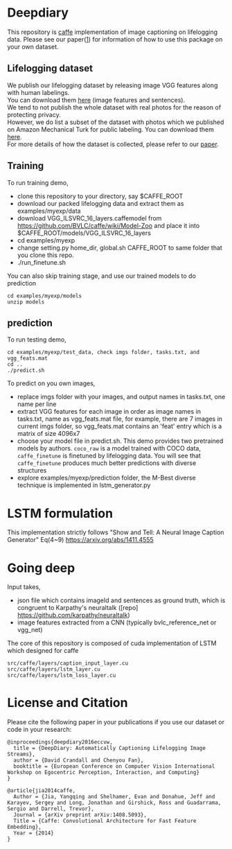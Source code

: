 # Deepdiary
This repository is [caffe](http://caffe.berkeleyvision.org/) implementation of image captioning on lifelogging data.
Please see our paper([1](https://arxiv.org/abs/1608.03819)) for information of how to use this package on your own dataset.

## Lifelogging dataset
We publish our lifelogging dataset by releasing image VGG features along with human labelings. <br> 
You can download them [here](http://vision.soic.indiana.edu/deepdiary_files/data.zip) (image features and sentences). <br>
We tend to not publish the whole dataset with real photos for the reason of protecting privacy.<br>
However, we do list a subset of the dataset with photos which we published on Amazon Mechanical Turk for public labeling. You can download them [here](http://vision.soic.indiana.edu/deepdiary_files/amt_data.zip). <br>
For more details of how the dataset is collected, please refer to our [paper](https://arxiv.org/abs/1608.03819).

## Training
To run training demo, 
- clone this repository to your directory, say $CAFFE_ROOT
- download our packed lifelogging data and extract them as examples/myexp/data
- download VGG_ILSVRC_16_layers.caffemodel from https://github.com/BVLC/caffe/wiki/Model-Zoo and place it into $CAFFE_ROOT/models/VGG_ILSVRC_16_layers
- cd examples/myexp
- change setting.py home_dir, global.sh CAFFE_ROOT to same folder that you clone this repo.
- ./run_finetune.sh

You can also skip training stage, and use our trained models to do prediction
```
cd examples/myexp/models
unzip models
```

## prediction
To run testing demo,
```
cd examples/myexp/test_data, check imgs folder, tasks.txt, and vgg_feats.mat
cd ..
./predict.sh
```

To predict on you own images, 
- replace imgs folder with your images, and output names in tasks.txt, one name per line
- extract VGG features for each image in order as image names in tasks.txt, name as vgg_feats.mat file, for example, there are 7 images in current imgs folder, so vgg_feats.mat contains an 'feat' entry which is a matrix of size 4096x7
- choose your model file in predict.sh. This demo provides two pretrained models by authors. `coco_raw` is a model trained with COCO data, `caffe_finetune` is finetuned by lifelogging data. You will see that `caffe_finetune` produces much better predictions with diverse structures
- explore examples/myexp/prediction folder, the M-Best diverse technique is implemented in lstm_generator.py

# LSTM formulation
This implementation strictly follows "Show and Tell: A Neural Image Caption Generator" Eq(4~9)
https://arxiv.org/abs/1411.4555


# Going deep
Input takes, 
- json file which contains imageId and sentences as ground truth, which is congruent to Karpathy's neuraltalk ([repo] https://github.com/karpathy/neuraltalk)
- image features extracted from a CNN (typically bvlc_reference_net or vgg_net)

The core of this repository is composed of cuda implementation of LSTM which designed for caffe
```
src/caffe/layers/caption_input_layer.cu
src/caffe/layers/lstm_layer.cu
src/caffe/layers/lstm_loss_layer.cu
```

# License and Citation

Please cite the following paper in your publications if you use our dataset or code in your research:

    @inproceedings{deepdiary2016eccvw,
      title = {DeepDiary: Automatically Captioning Lifelogging Image Streams},
      author = {David Crandall and Chenyou Fan},
      booktitle = {European Conference on Computer Vision International Workshop on Egocentric Perception, Interaction, and Computing}
    }
    
    @article{jia2014caffe,
      Author = {Jia, Yangqing and Shelhamer, Evan and Donahue, Jeff and Karayev, Sergey and Long, Jonathan and Girshick, Ross and Guadarrama, Sergio and Darrell, Trevor},
      Journal = {arXiv preprint arXiv:1408.5093},
      Title = {Caffe: Convolutional Architecture for Fast Feature Embedding},
      Year = {2014}
    }

